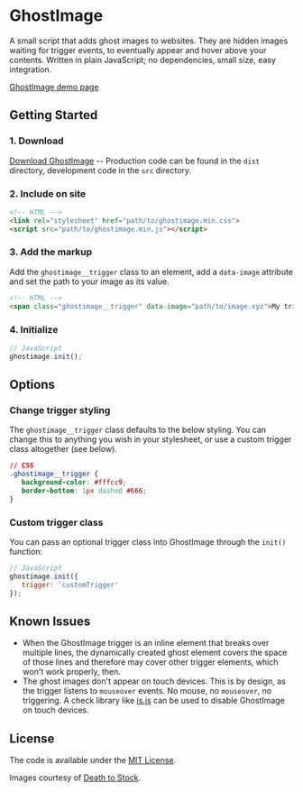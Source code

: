 # GhostImage

A small script that adds ghost images to websites. They are hidden images waiting for trigger events, to eventually appear and hover above your contents. Written in plain JavaScript; no dependencies, small size, easy integration.

[GhostImage demo page](https://operat.github.io/ghostimage/)

## Getting Started

### 1. Download

[Download GhostImage](https://github.com/operat/ghostimage/archive/master.zip) -- Production code can be found in the `dist` directory, development code in the `src` directory.

### 2. Include on site

```html
<!-- HTML -->
<link rel="stylesheet" href="path/to/ghostimage.min.css">
<script src="path/to/ghostimage.min.js"></script>

```

### 3. Add the markup

Add the `ghostimage__trigger` class to an element, add a `data-image` attribute and set the path to your image as its value.

```html
<!-- HTML -->
<span class="ghostimage__trigger" data-image="path/to/image.xyz">My trigger</span>
```

### 4. Initialize

```javascript
// JavaScript
ghostimage.init();
```

## Options

### Change trigger styling

The `ghostimage__trigger` class defaults to the below styling. You can change this to anything you wish in your stylesheet, or use a custom trigger class altogether (see below).

```css
// CSS
.ghostimage__trigger {
   background-color: #fffcc9;
   border-bottom: 1px dashed #666;
}
```

### Custom trigger class

You can pass an optional trigger class into GhostImage through the `init()` function:

```javascript
// JavaScript
ghostimage.init({
   trigger: 'customTrigger'
});
```

## Known Issues

- When the GhostImage trigger is an inline element that breaks over multiple lines, the dynamically created ghost element covers the space of those lines and therefore may cover other trigger elements, which won't work properly, then.
- The ghost images don't appear on touch devices. This is by design, as the trigger listens to `mouseover` events. No mouse, no `mouseover`, no triggering. A check library like [is.js](http://is.js.org/) can be used to disable GhostImage on touch devices.

## License

The code is available under the [MIT License](LICENSE.md).

Images courtesy of [Death to Stock](https://deathtothestockphoto.com/).
